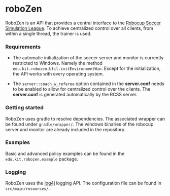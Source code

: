 # roboZen
RoboZen is an API that provides a central interface to the [Robocup Soccer Simulation League](http://wiki.robocup.org/wiki/Soccer_Simulation_League). To achieve centralized control over all clients, from within a single thread, the trainer is used.

### Requirements
- The automatic initialization of the soccer server and monitor is currently restricted to Windows.
Namely the method `edu.kit.robozen.Util.initEnvironmentWin`. Except for the initialization, the API works with every operating system.

- The `server::coach_w_referee` option contained in the **server.conf** needs to be enabled to allow for centralized control over the clients.
The **server.conf** is generated automatically by the RCSS server.

### Getting started
RoboZen uses gradle to resolve dependencies. The associated wrapper can be found under `gradle/wrapper/`. The windows binaries of the robocup server and monitor are already included in the repository.

### Examples
Basic and advanced policy examples can be found in the `edu.kit.robozen.example` package.

### Logging
RoboZen uses the [log4j](http://logging.apache.org/log4j/2.x/index.html) logging API. 
The configuration file can be found in `src/main/resources/`.
